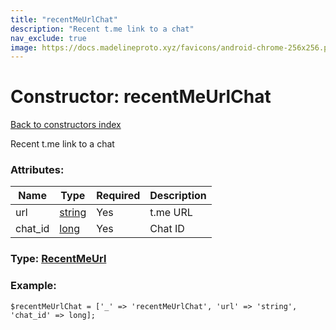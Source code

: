 ```yaml
---
title: "recentMeUrlChat"
description: "Recent t.me link to a chat"
nav_exclude: true
image: https://docs.madelineproto.xyz/favicons/android-chrome-256x256.png
---
```

# Constructor: recentMeUrlChat  
[Back to constructors index](/API_docs/constructors/index.html)



Recent t.me link to a chat

### Attributes:

| Name     |    Type       | Required | Description |
|----------|---------------|----------|-------------|
|url|[string](/API_docs/types/string.html) | Yes|t.me URL|
|chat\_id|[long](/API_docs/types/long.html) | Yes|Chat ID|



### Type: [RecentMeUrl](/API_docs/types/RecentMeUrl.html)


### Example:

```
$recentMeUrlChat = ['_' => 'recentMeUrlChat', 'url' => 'string', 'chat_id' => long];
```  
